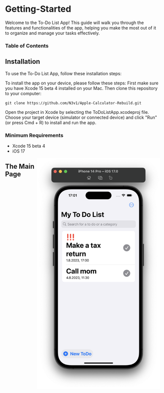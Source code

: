 # Getting-Started
<!--<img align="right"  width="100" src="https://media.giphy.com/media/M9gbBd9nbDrOTu1Mqx/giphy.gif"></a>-->
Welcome to the To-Do List App! This guide will walk you through the features and functionalities of the app, helping you make the most out of it to organize and manage your tasks effectively.

### Table of Contents


## Installation
To use the To-Do List App, follow these installation steps:

To install the app on your device, please follow these steps: First make sure you have Xcode 15 beta 4 installed on your Mac. Then clone this repository to your computer:

``` 
git clone https://github.com/N3v1/Apple-Calculator-Rebuild.git
```

Open the project in Xcode by selecting the ToDoListApp.xcodeproj file.
Choose your target device (simulator or connected device) and click "Run" (or press Cmd + R) to install and run the app.

### Minimum Requirements
- Xcode 15 beta 4
- iOS 17
  
<img align="right" width="400" src="Reminder.png"></a>
## The Main Page
